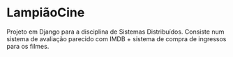 # LampiãoCine

Projeto em Django para a disciplina de Sistemas Distribuídos. Consiste num sistema de avaliação parecido com IMDB + sistema de compra de ingressos para os filmes.
